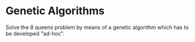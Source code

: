 # Genetic Algorithms

Solve the 8 queens problem by means of a genetic algorithm which has to be developed "ad-hoc".
